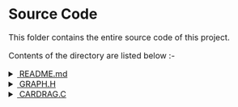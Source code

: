 # Source Code

<font size = "3"> 

This folder contains the entire source code of this project.

Contents of the directory are listed below :- 

<details> <summary> <a href=https://github.com/Rishabh2804/Compter-Graphics-Friction-Visualization/blob/main/Source%20Code/README.md> &nbsp;README.md</a>
</summary> 

What are you trying to do, bud 🤨🤔?<br>

This is the very file you are currently reading!! 😂😂


</details>

<details> <summary><a href=https://github.com/Rishabh2804/Compter-Graphics-Friction-Visualization/blob/main/Source%20Code/GRAPH.H> &nbsp;GRAPH.H </a></summary> 

   This file contains the definitions of the user - functions used to draw the fundamental graphics.

   The definitions and definitions are as follows :-
   
  - <b>void lineDDA(int x1, int y1, int x2, int y2, int COLOR)</b>   
  
	    Draws a line of specified COLOR from (x1, y1) to (x2, y2) using DDA line drawing algorithm.

  - <b>void lineBres(int x1, int y1, int x2, int y2, int COLOR)</b>
  
	    Draws a line of specified COLOR from (x1, y1) to (x2, y2) using Bresenham line drawing algorithm.

  - <b>void circleMid(int xc, int yc, int r, int COLOR)</b> 
    
	    Draws a circle of radius r centered at (xc, yc) using Midpoint algorithm.

  - <b>void circleBres(int xc, int yc, int r, int COLOR)</b>

	    Draws a circle of radius r centered at (xc, yc) using Bresenham algorithm.

</details>

<details> <summary> <a href=https://github.com/Rishabh2804/Compter-Graphics-Friction-Visualization/blob/main/Source%20Code/CARDRAG.C> &nbsp;CARDRAG.C</a> </summary>

  This file contains the actual driver code of the visualization.
  
  The utility functions declared and defined are as follows :-

  - <b>void car(int x, int y, int BODY_COLOUR, int TYRE_COLOUR) </b>

	    Draws a car onto the view-port with specified peramaters:- 
      - x, y : The respective rear and base coordinates of the car's body.
      - BODY_COLOUR : The colour of the car's body.
      - TYRE_COLOUR : The colour of the car's tyres.
      
  - <b>void road(int height , int COLOR)</b>

	    Draws a rough gravel path at specified height and of specified COLOR.

  - <b>void night()</b>
  
	    Draws a complete night view with sky full of stars and an adorable moon.
      
  - <b>void dust()</b>
  
	    Visualizes the effect of dust-particles at time of stopping.
    
  - <b>void credit()</b>
  
	    Introduces the creators of the Project (Of Course US!).

  - <b>void project info()</b>

	    Introduces the Project Name in a beautiful way!
    







